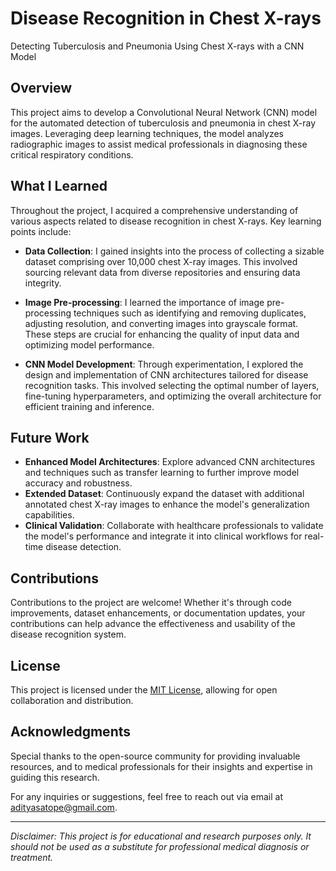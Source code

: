 # Disease Recognition in Chest X-rays

Detecting Tuberculosis and Pneumonia Using Chest X-rays with a CNN Model

## Overview
This project aims to develop a Convolutional Neural Network (CNN) model for the automated detection of tuberculosis and pneumonia in chest X-ray images. Leveraging deep learning techniques, the model analyzes radiographic images to assist medical professionals in diagnosing these critical respiratory conditions.

## What I Learned
Throughout the project, I acquired a comprehensive understanding of various aspects related to disease recognition in chest X-rays. Key learning points include:

- **Data Collection**: I gained insights into the process of collecting a sizable dataset comprising over 10,000 chest X-ray images. This involved sourcing relevant data from diverse repositories and ensuring data integrity.

- **Image Pre-processing**: I learned the importance of image pre-processing techniques such as identifying and removing duplicates, adjusting resolution, and converting images into grayscale format. These steps are crucial for enhancing the quality of input data and optimizing model performance.

- **CNN Model Development**: Through experimentation, I explored the design and implementation of CNN architectures tailored for disease recognition tasks. This involved selecting the optimal number of layers, fine-tuning hyperparameters, and optimizing the overall architecture for efficient training and inference.

## Future Work
- **Enhanced Model Architectures**: Explore advanced CNN architectures and techniques such as transfer learning to further improve model accuracy and robustness.
- **Extended Dataset**: Continuously expand the dataset with additional annotated chest X-ray images to enhance the model's generalization capabilities.
- **Clinical Validation**: Collaborate with healthcare professionals to validate the model's performance and integrate it into clinical workflows for real-time disease detection.

## Contributions
Contributions to the project are welcome! Whether it's through code improvements, dataset enhancements, or documentation updates, your contributions can help advance the effectiveness and usability of the disease recognition system.

## License
This project is licensed under the [MIT License](LICENSE), allowing for open collaboration and distribution.

## Acknowledgments
Special thanks to the open-source community for providing invaluable resources, and to medical professionals for their insights and expertise in guiding this research.

For any inquiries or suggestions, feel free to reach out via email at [adityasatope@gmail.com](mailto:adityasatope@gmail.com).

---
*Disclaimer: This project is for educational and research purposes only. It should not be used as a substitute for professional medical diagnosis or treatment.*
